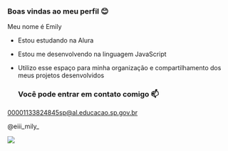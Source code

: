### Boas vindas ao meu perfil 😊

Meu nome é Emily

- Estou estudando na Alura
- Estou me desenvolvendo na linguagem JavaScript
- Utilizo esse espaço para minha organização e compartilhamento dos meus projetos desenvolvidos

  ### Você pode entrar em contato comigo 📫

 00001133824845sp@al.educacao.sp.gov.br 
 
 @eiii_mily_

![]( https://media1.tenor.com/m/pR6wM4TrHFQAAAAC/high-five-moana.gif)
 
